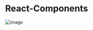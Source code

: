# React-Components
![image](https://github.com/damaloonazhret/React-Components/assets/84859209/f5ebe1e0-f305-4010-9c6e-3016f903b9d1)
